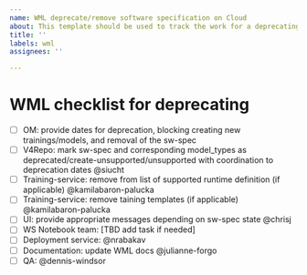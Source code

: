 ```yaml
---
name: WML deprecate/remove software specification on Cloud
about: This template should be used to track the work for a deprecating/removing WML sw-specification
title: ''
labels: wml
assignees: ''

---
```


# WML checklist for deprecating

 - [ ] OM: provide dates for deprecation, blocking creating new trainings/models, and removal of the sw-spec
 - [ ] V4Repo: mark sw-spec and corresponding model_types as deprecated/create-unsupported/unsupported with coordination to deprecation dates  @siucht
 - [ ] Training-service: remove from list of supported runtime definition (if applicable) @kamilabaron-palucka
 - [ ] Training-service: remove taining templates (if applicable) @kamilabaron-palucka
 - [ ] UI: provide appropriate messages depending on sw-spec state @chrisj
 - [ ] WS Notebook team: [TBD add task if needed]
 - [ ] Deployment service: @nrabakav
 - [ ] Documentation: update WML docs @julianne-forgo
 - [ ] QA: @dennis-windsor 
